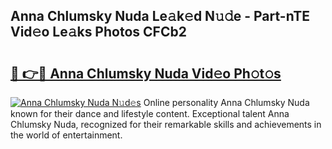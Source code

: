 ## Anna Chlumsky Nuda Le𝚊k𝚎d N𝚞𝚍e - Part-nTE Vid𝚎o Le𝚊ks Photos CFCb2

# <h2><a href="http://fbc5jj.evod.top/?m=Anna+Chlumsky+Nuda">🔗 👉🔴 Anna Chlumsky Nuda Vid𝚎o Ph𝚘t𝚘s</a></h2>

[![Anna Chlumsky Nuda N𝚞d𝚎s](https://i.imgur.com/8V9OHl7.gif)](http://fbc5jj.evod.top/?m=Anna+Chlumsky+Nuda)
Online personality Anna Chlumsky Nuda known for their dance and lifestyle content. Exceptional talent Anna Chlumsky Nuda, recognized for their remarkable skills and achievements in the world of entertainment. 
